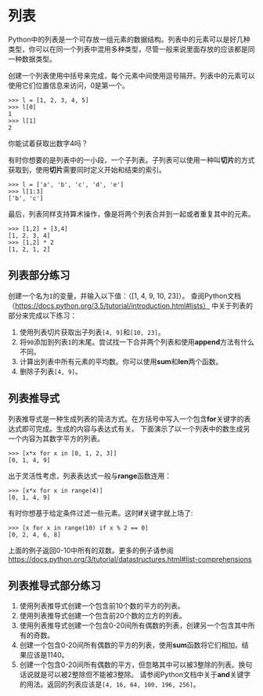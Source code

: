 # 列表

Python中的列表是一个可存放一组元素的数据结构。列表中的元素可以是好几种类型，你可以在同一个列表中混用多种类型，尽管一般来说里面存放的应该都是同一种数据类型。

创建一个列表使用中括号来完成，每个元素中间使用逗号隔开。列表中的元素可以使用它们位置信息来访问，0是第一个。
```
>>> l = [1, 2, 3, 4, 5]
>>> l[0]
1
>>> l[1]
2
```
你能试着获取出数字4吗？

有时你想要的是列表中的一小段，一个子列表。子列表可以使用一种叫**切片**的方式获取到，使用**切片**需要同时定义开始和结束的索引。
```
>>> l = ['a', 'b', 'c', 'd', 'e']
>>> l[1:3]
['b', 'c']
```
最后，列表同样支持算术操作，像是将两个列表合并到一起或者重复其中的元素。
```
>>> [1,2] + [3,4]
[1, 2, 3, 4]
>>> [1,2] * 2
[1, 2, 1, 2]
```

## 列表部分练习

创建一个名为`I`的变量，并输入以下值：（[1, 4, 9, 10, 23]）。
查阅Python文档（https://docs.python.org/3.5/tutorial/introduction.html#lists） 中关于列表的部分来完成以下练习：

1. 使用列表切片获取出子列表`[4, 9]`和`[10, 23]`。
2. 将`90`添加到列表`I`的末尾。尝试找一下合并两个列表和使用**append**方法有什么不同。
3. 计算出列表中所有元素的平均数。你可以使用**sum**和**len**两个函数。
4. 删除子列表`[4, 9]`。

## 列表推导式
列表推导式是一种生成列表的简洁方式。在方括号中写入一个包含**for**关键字的表达式即可完成。生成的内容与表达式有关。
下面演示了以一个列表中的数生成另一个内容为其数字平方的列表。
```
>>> [x*x for x in [0, 1, 2, 3]]
[0, 1, 4, 9]
```
出于灵活性考虑，列表表达式一般与**range**函数连用：
```
>>> [x*x for x in range(4)]
[0, 1, 4, 9]
```
有时你想基于给定条件过滤一些元素。这时**if**关键字就上场了:
```
>>> [x for x in range(10) if x % 2 == 0]
[0, 2, 4, 6, 8]
```
上面的例子返回0-10中所有的双数。更多的例子请参阅 https://docs.python.org/3/tutorial/datastructures.html#list-comprehensions

## 列表推导式部分练习

1. 使用列表推导式创建一个包含前10个数的平方的列表。
2. 使用列表推导式创建一个包含前20个数的立方的列表。
3. 使用列表推导式创建一个包含0-20间所有偶数的列表，创建另一个包含其中所有的奇数。
4. 创建一个包含0-20间所有偶数的平方的列表，使用**sum**函数将它们相加。结果应该是1140。
5. 创建一个包含0-20间所有偶数的平方，但忽略其中可以被3整除的列表。换句话说就是可以被2整除但不能被3整除。
请参阅Python文档中关于**and**关键字的用法。返回的列表应该是`[4, 16, 64, 100, 196, 256]`。

